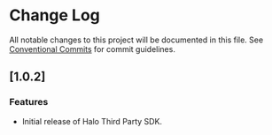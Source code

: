 # Change Log

All notable changes to this project will be documented in this file.
See [Conventional Commits](https://conventionalcommits.org) for commit guidelines.

## [1.0.2]
### Features
* Initial release of Halo Third Party SDK.
